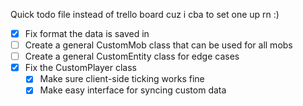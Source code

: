 Quick todo file instead of trello board cuz i cba to set one up rn :)

- [x] Fix format the data is saved in
- [ ] Create a general CustomMob class that can be used for all mobs
- [ ] Create a general CustomEntity class for edge cases
- [x] Fix the CustomPlayer class
  - [x] Make sure client-side ticking works fine
  - [x] Make easy interface for syncing custom data